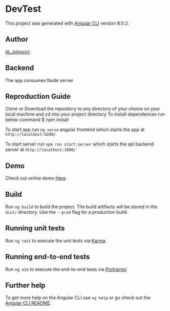 # DevTest
This project was generated with [Angular CLI](https://github.com/angular/angular-cli) version 8.0.2.

## Author
 [@_Johnvict](https://twitter.com/@_johnvict").

## Backend
The app consumes Node server

## Reproduction Guide
Clone or Download the repository to any directory of your choice on your local machine and cd into your project directory
  To install dependences run below command
  $ npm install

  To start app run `ng serve` angular frontend which starts the app at `http://localhost:4200/`

  To start server run `npm run start:server` which starts the api backend server at `http://localhost:3000/`

## Demo
Check out online demo [Here](https://devtest.my-backend.com.ng).

## Build
Run `ng build` to build the project. The build artifacts will be stored in the `dist/` directory. Use the `--prod` flag for a production build.

## Running unit tests
Run `ng test` to execute the unit tests via [Karma](https://karma-runner.github.io).

## Running end-to-end tests
Run `ng e2e` to execute the end-to-end tests via [Protractor](http://www.protractortest.org/).

## Further help

To get more help on the Angular CLI use `ng help` or go check out the [Angular CLI README](https://github.com/angular/angular-cli/blob/master/README.md).
